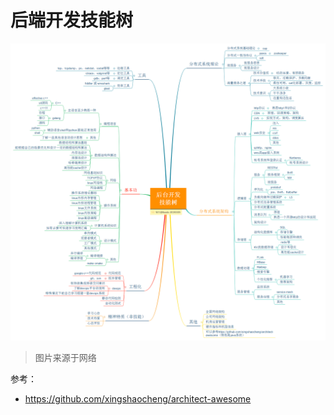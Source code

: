 # 后端开发技能树

![技能树](../images/skill-tree.png)

> 图片来源于网络

参考：

- https://github.com/xingshaocheng/architect-awesome
